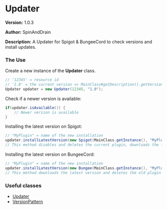 # Updater

**Version:** 1.0.3

**Author:** SpinAndDrain

**Description:** A Updater for Spigot & BungeeCord to check versions and install updates.

### The Use

Create a new instance of the __Updater__ class.

````java
// '12345' = resource id
// '1.0' = the current version => MainClass#getDescription().getVersion();
Updater updater = new Updater(12345, "1.0");
````

Check if a newer version is available:

````java
if(updater.isAvailable()) {
	// Newer version is available
}
````

Installing the latest version on Spigot:

````java
// "MyPlugin" = name of the new installation
updater.installLatestVersion(new Spigot(MainClass.getInstance(), "MyPlugin"));
// This method disables and deletes the current plugin, downloads the latest version and enables the latest version
````

Installing the latest version on BungeeCord:

````java
// "MyPlugin" = name of the new installation
updater.installLatestVersion(new Bungee(MainClass.getInstance(), "MyPlugin"));
// This method downloads the latest version and deletes the old plugin on shutdown - restart required
````

### Useful classes

* [Updater](https://github.com/SpinAndDrain/LibsCollection/blob/master/src/de/spinanddrain/updater/Updater.java)
* [VersionPattern](https://github.com/SpinAndDrain/LibsCollection/blob/master/src/de/spinanddrain/updater/VersionPattern.java)
